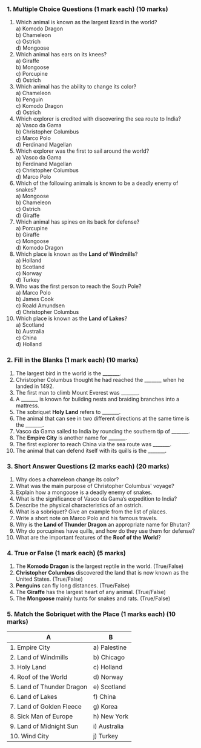 ### **1. Multiple Choice Questions** (1 mark each)  (10 marks)

1. Which animal is known as the largest lizard in the world?  
   a) Komodo Dragon  
   b) Chameleon  
   c) Ostrich  
   d) Mongoose  
2. Which animal has ears on its knees?  
   a) Giraffe  
   b) Mongoose  
   c) Porcupine  
   d) Ostrich  
3. Which animal has the ability to change its color?  
   a) Chameleon  
   b) Penguin  
   c) Komodo Dragon  
   d) Ostrich  
4. Which explorer is credited with discovering the sea route to India?  
   a) Vasco da Gama  
   b) Christopher Columbus  
   c) Marco Polo  
   d) Ferdinand Magellan  
5. Which explorer was the first to sail around the world?  
   a) Vasco da Gama  
   b) Ferdinand Magellan  
   c) Christopher Columbus  
   d) Marco Polo  
6. Which of the following animals is known to be a deadly enemy of snakes?  
   a) Mongoose  
   b) Chameleon  
   c) Ostrich  
   d) Giraffe  
7. Which animal has spines on its back for defense?  
   a) Porcupine  
   b) Giraffe  
   c) Mongoose  
   d) Komodo Dragon  
8. Which place is known as the **Land of Windmills**?  
   a) Holland  
   b) Scotland  
   c) Norway  
   d) Turkey  
9. Who was the first person to reach the South Pole?  
   a) Marco Polo  
   b) James Cook  
   c) Roald Amundsen  
   d) Christopher Columbus  
10. Which place is known as the **Land of Lakes**?  
   a) Scotland  
   b) Australia  
   c) China  
   d) Holland  
 
### **2. Fill in the Blanks** (1 mark each)  (10 marks)

1. The largest bird in the world is the _______.
2. Christopher Columbus thought he had reached the _______ when he landed in 1492.
3. The first man to climb Mount Everest was _______.
4. A _______ is known for building nests and braiding branches into a mattress.
5. The sobriquet **Holy Land** refers to _______.
6. The animal that can see in two different directions at the same time is the _______.
7. Vasco da Gama sailed to India by rounding the southern tip of _______.
8. The **Empire City** is another name for _______.
9. The first explorer to reach China via the sea route was _______.
10. The animal that can defend itself with its quills is the _______.
 
### **3. Short Answer Questions** (2 marks each)  (20 marks)

1. Why does a chameleon change its color?  
2. What was the main purpose of Christopher Columbus' voyage?  
3. Explain how a mongoose is a deadly enemy of snakes.  
4. What is the significance of Vasco da Gama’s expedition to India?  
5. Describe the physical characteristics of an ostrich.  
6. What is a sobriquet? Give an example from the list of places.  
7. Write a short note on Marco Polo and his famous travels.  
8. Why is the **Land of Thunder Dragon** an appropriate name for Bhutan?  
9. Why do porcupines have quills, and how do they use them for defense?  
10. What are the important features of the **Roof of the World**?

 ### **4. True or False** (1 mark each)  (5 marks)

1. The **Komodo Dragon** is the largest reptile in the world. (True/False)  
2. **Christopher Columbus** discovered the land that is now known as the United States. (True/False)  
3. **Penguins** can fly long distances. (True/False)  
4. The **Giraffe** has the largest heart of any animal. (True/False)  
5. The **Mongoose** mainly hunts for snakes and rats. (True/False)

### **5. Match the Sobriquet with the Place** (1 marks each)  (10 marks)

| **A**                        | **B**           |  
|-------------------------------|-----------------|  
| 1. Empire City               | a) Palestine    |  
| 2. Land of Windmills         | b) Chicago      |  
| 3. Holy Land                 | c) Holland      |  
| 4. Roof of the World         | d) Norway       |  
| 5. Land of Thunder Dragon    | e) Scotland     |  
| 6. Land of Lakes             | f) China        |  
| 7. Land of Golden Fleece     | g) Korea        |  
| 8. Sick Man of Europe        | h) New York     |  
| 9. Land of Midnight Sun      | i) Australia    |  
| 10. Wind City                | j) Turkey       |  

